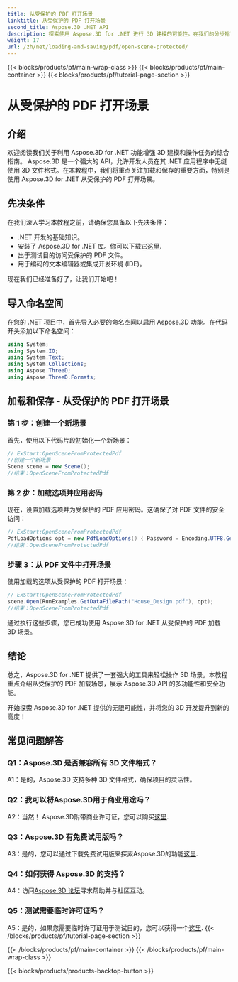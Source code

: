 ```yaml
---
title: 从受保护的 PDF 打开场景
linktitle: 从受保护的 PDF 打开场景
second_title: Aspose.3D .NET API
description: 探索使用 Aspose.3D for .NET 进行 3D 建模的可能性。在我们的分步指南中了解如何打开受保护的 PDF 中的场景。
weight: 17
url: /zh/net/loading-and-saving/pdf/open-scene-protected/
---
```


{{< blocks/products/pf/main-wrap-class >}}
{{< blocks/products/pf/main-container >}}
{{< blocks/products/pf/tutorial-page-section >}}

# 从受保护的 PDF 打开场景

## 介绍

欢迎阅读我们关于利用 Aspose.3D for .NET 功能增强 3D 建模和操作任务的综合指南。 Aspose.3D 是一个强大的 API，允许开发人员在其 .NET 应用程序中无缝使用 3D 文件格式。在本教程中，我们将重点关注加载和保存的重要方面，特别是使用 Aspose.3D for .NET 从受保护的 PDF 打开场景。

## 先决条件

在我们深入学习本教程之前，请确保您具备以下先决条件：

- .NET 开发的基础知识。
- 安装了 Aspose.3D for .NET 库。你可以下载它[这里](https://releases.aspose.com/3d/net/).
- 出于测试目的访问受保护的 PDF 文件。
- 用于编码的文本编辑器或集成开发环境 (IDE)。

现在我们已经准备好了，让我们开始吧！

## 导入命名空间

在您的 .NET 项目中，首先导入必要的命名空间以启用 Aspose.3D 功能。在代码开头添加以下命名空间：

```csharp
using System;
using System.IO;
using System.Text;
using System.Collections;
using Aspose.ThreeD;
using Aspose.ThreeD.Formats;
```

## 加载和保存 - 从受保护的 PDF 打开场景

### 第 1 步：创建一个新场景

首先，使用以下代码片段初始化一个新场景：

```csharp
// ExStart:OpenSceneFromProtectedPdf
//创建一个新场景
Scene scene = new Scene();
//结束：OpenSceneFromProtectedPdf
```

### 第 2 步：加载选项并应用密码

现在，设置加载选项并为受保护的 PDF 应用密码。这确保了对 PDF 文件的安全访问：

```csharp
// ExStart:OpenSceneFromProtectedPdf
PdfLoadOptions opt = new PdfLoadOptions() { Password = Encoding.UTF8.GetBytes("password") };
//结束：OpenSceneFromProtectedPdf
```

### 步骤 3：从 PDF 文件中打开场景

使用加载的选项从受保护的 PDF 打开场景：

```csharp
// ExStart:OpenSceneFromProtectedPdf
scene.Open(RunExamples.GetDataFilePath("House_Design.pdf"), opt);
//结束：OpenSceneFromProtectedPdf
```

通过执行这些步骤，您已成功使用 Aspose.3D for .NET 从受保护的 PDF 加载 3D 场景。

## 结论

总之，Aspose.3D for .NET 提供了一套强大的工具来轻松操作 3D 场景。本教程重点介绍从受保护的 PDF 加载场景，展示 Aspose.3D API 的多功能性和安全功能。

开始探索 Aspose.3D for .NET 提供的无限可能性，并将您的 3D 开发提升到新的高度！

## 常见问题解答

### Q1：Aspose.3D 是否兼容所有 3D 文件格式？

A1：是的，Aspose.3D 支持多种 3D 文件格式，确保项目的灵活性。

### Q2：我可以将Aspose.3D用于商业用途吗？

 A2：当然！ Aspose.3D附带商业许可证，您可以购买[这里](https://purchase.aspose.com/buy).

### Q3：Aspose.3D 有免费试用版吗？

A3：是的，您可以通过下载免费试用版来探索Aspose.3D的功能[这里](https://releases.aspose.com/).

### Q4：如何获得 Aspose.3D 的支持？

 A4：访问[Aspose.3D 论坛](https://forum.aspose.com/c/3d/18)寻求帮助并与社区互动。

### Q5：测试需要临时许可证吗？

A5：是的，如果您需要临时许可证用于测试目的，您可以获得一个[这里](https://purchase.aspose.com/temporary-license/).
{{< /blocks/products/pf/tutorial-page-section >}}

{{< /blocks/products/pf/main-container >}}
{{< /blocks/products/pf/main-wrap-class >}}

{{< blocks/products/products-backtop-button >}}
